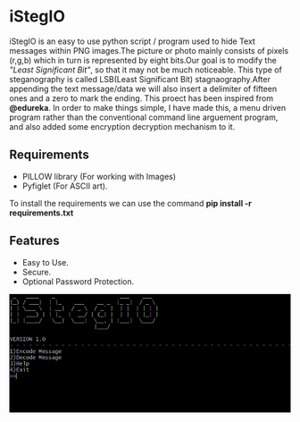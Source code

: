 <h1>iStegIO</h1>
iStegIO is an easy to use python script / program used to hide Text messages within PNG images.The picture or photo mainly consists of pixels (r,g,b) which in turn is represented by eight bits.Our goal is to modify the <em>"Least Significant Bit"</em>, so that it may not be much noticeable. This type of steganography is called LSB(Least Significant Bit) stagnaography.After appending the text message/data we will also insert a delimiter of fifteen ones and a zero to mark the ending. This proect has been inspired from <b>@edureka</b>. In order to make things simple, I have made this, a menu driven program rather than the conventional command line arguement program, and also added some encryption decryption mechanism to it.


<h2>Requirements</h2>
<ul><li>
PILLOW library (For working with Images)</li>
<li>Pyfiglet (For ASCII art).</li></ul>

To install the requirements we can use the command <b>pip install -r requirements.txt</b>

<h2>Features</h2>
<ul>
  <li>Easy to Use.</li>
  <li>Secure.</li>
  <li>Optional Password Protection.</li> 
</ul>
<img src='image.PNG'/>
